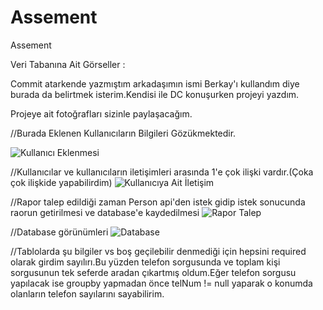 # Assement
Assement

Veri Tabanına Ait Görseller :

Commit atarkende yazmıştım arkadaşımın ismi Berkay'ı kullandım diye burada da belirtmek isterim.Kendisi ile DC konuşurken projeyi yazdım.

Projeye ait fotoğrafları sizinle paylaşacağım.

//Burada Eklenen Kullanıcıların Bilgileri Gözükmektedir.

![Kullanıcı Eklenmesi](https://user-images.githubusercontent.com/83523992/156642001-94e8e327-4214-4d44-aac4-dd4ab09adbd9.jpg)

//Kullanıcılar ve kullanıcıların iletişimleri arasında 1'e çok ilişki vardır.(Çoka çok ilişkide yapabilirdim)
![Kullanıcıya Ait İletişim](https://user-images.githubusercontent.com/83523992/156642039-0ed481a7-416c-4aef-8031-a487d09cca6e.jpg)

//Rapor talep edildiği zaman Person api'den istek gidip istek sonucunda raorun getirilmesi ve database'e kaydedilmesi
![Rapor Talep ](https://user-images.githubusercontent.com/83523992/156642060-c58ad7f8-619a-4e82-96d2-3cd943194a95.jpg)

//Database görünümleri
![Database ](https://user-images.githubusercontent.com/83523992/156642081-95b8b229-9cc8-46c5-b679-0df2d991e6a5.jpg)

//Tablolarda şu bilgiler vs boş geçilebilir denmediği için hepsini required olarak girdim sayılırı.Bu yüzden telefon sorgusunda ve toplam kişi sorgusunun tek seferde
aradan çıkartmış oldum.Eğer telefon sorgusu yapılacak ise groupby yapmadan önce telNum != null yaparak o konumda olanların telefon sayılarını sayabilirim.
